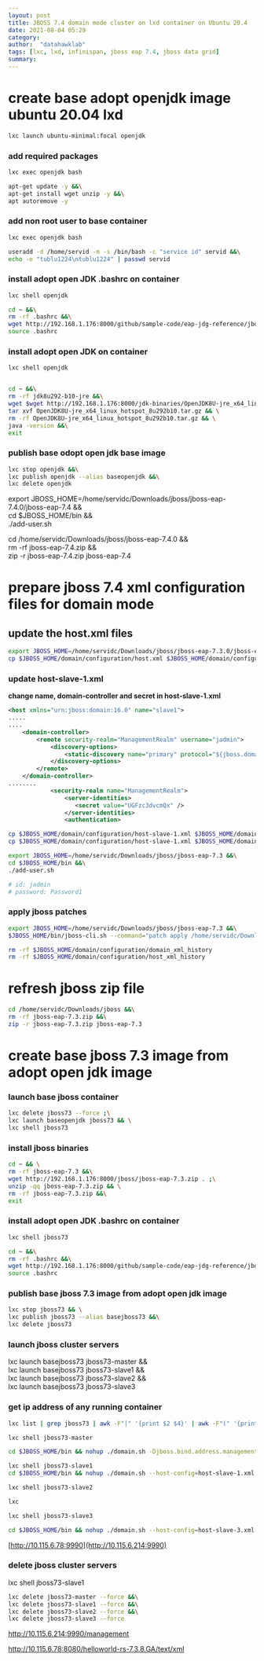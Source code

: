 ```yaml
---
layout: post
title: JBOSS 7.4 domain mode cluster on lxd container on Ubuntu 20.4
date: 2021-08-04 05:29
category: 
author:  "datahawklab"
tags: [lxc, lxd, infinispan, jboss eap 7.4, jboss data grid]
summary: 
---
```


# create base adopt openjdk image ubuntu 20.04 lxd

```bash
lxc launch ubuntu-minimal:focal openjdk
```

### add required packages

```bash
lxc exec openjdk bash

apt-get update -y &&\
apt-get install wget unzip -y &&\
apt autoremove -y
```

### add non root user to base container

```bash
lxc exec openjdk bash

useradd -d /home/servid -m -s /bin/bash -c "service id" servid &&\
echo -e "tublu1224\ntublu1224" | passwd servid
```

### install adopt open JDK .bashrc on container

```bash
lxc shell openjdk

cd ~ &&\
rm -rf .bashrc &&\
wget http://192.168.1.176:8000/github/sample-code/eap-jdg-reference/jboss-eap-7.3/.bashrc . ;\
source .bashrc
```

### install adopt open JDK on container

```bash
lxc shell openjdk


cd ~ &&\
rm -rf jdk8u292-b10-jre &&\
wget $wget http://192.168.1.176:8000/jdk-binaries/OpenJDK8U-jre_x64_linux_hotspot_8u292b10.tar.gz . ;\
tar xvf OpenJDK8U-jre_x64_linux_hotspot_8u292b10.tar.gz && \
rm -rf OpenJDK8U-jre_x64_linux_hotspot_8u292b10.tar.gz && \
java -version &&\
exit
```

### publish base odopt open jdk base image
```bash
lxc stop openjdk &&\
lxc publish openjdk --alias baseopenjdk &&\
lxc delete openjdk
```


export JBOSS_HOME=/home/servidc/Downloads/jboss/jboss-eap-7.4.0/jboss-eap-7.4 &&\
cd $JBOSS_HOME/bin &&\
./add-user.sh

cd /home/servidc/Downloads/jboss/jboss-eap-7.4.0 &&\
rm -rf jboss-eap-7.4.zip &&\
zip -r jboss-eap-7.4.zip jboss-eap-7.4



# prepare jboss 7.4 xml configuration files for domain mode

## update the host.xml files

```bash
export JBOSS_HOME=/home/servidc/Downloads/jboss/jboss-eap-7.3.0/jboss-eap-7.3 &&\
cp $JBOSS_HOME/domain/configuration/host.xml $JBOSS_HOME/domain/configuration/host-slave-1.xml
```

### update host-slave-1.xml

**change name, domain-controller and secret in host-slave-1.xml**

```xml
<host xmlns="urn:jboss:domain:16.0" name="slave1">
.....
....
    <domain-controller>
        <remote security-realm="ManagementRealm" username="jadmin">
            <discovery-options>
                <static-discovery name="primary" protocol="${jboss.domain.master.protocol:remote+http}" host="${jboss.domain.master.address}" port="${jboss.domain.master.port:9990}"/>
            </discovery-options>
        </remote>
    </domain-controller>
........
            <security-realm name="ManagementRealm">
                <server-identities>
                   <secret value="UGFzc3dvcmQx" />
                </server-identities>
                <authentication>
```

```bash
cp $JBOSS_HOME/domain/configuration/host-slave-1.xml $JBOSS_HOME/domain/configuration/host-slave-2.xml
cp $JBOSS_HOME/domain/configuration/host-slave-1.xml $JBOSS_HOME/domain/configuration/host-slave-3.xml

export JBOSS_HOME=/home/servidc/Downloads/jboss/jboss-eap-7.3 &&\
cd $JBOSS_HOME/bin &&\
./add-user.sh

# id: jadmin
# password: Password1
```

### apply jboss patches 

```bash
export JBOSS_HOME=/home/servidc/Downloads/jboss/jboss-eap-7.3 &&\
$JBOSS_HOME/bin/jboss-cli.sh --command="patch apply /home/servidc/Downloads/jboss/jboss-eap-7.3.8-patch.zip"

rm -rf $JBOSS_HOME/domain/configuration/domain_xml_history
rm -rf $JBOSS_HOME/domain/configuration/host_xml_history

```


# refresh jboss zip file

```bash
cd /home/servidc/Downloads/jboss &&\
rm -rf jboss-eap-7.3.zip &&\
zip -r jboss-eap-7.3.zip jboss-eap-7.3
```

# create base jboss 7.3 image from adopt open jdk image

### launch base jboss container 

```bash
lxc delete jboss73 --force ;\
lxc launch baseopenjdk jboss73 && \
lxc shell jboss73
```

### install jboss binaries

```bash
cd ~ && \
rm -rf jboss-eap-7.3 &&\
wget http://192.168.1.176:8000/jboss/jboss-eap-7.3.zip . ;\
unzip -qq jboss-eap-7.3.zip && \
rm -rf jboss-eap-7.3.zip &&\
exit
```

### install adopt open JDK .bashrc on container 

```bash
lxc shell jboss73

cd ~ &&\
rm -rf .bashrc &&\
wget http://192.168.1.176:8000/github/sample-code/eap-jdg-reference/jboss-eap-7.3/.bashrc . ;\
source .bashrc
```


### publish base jboss 7.3 image from adopt open jdk image

```bash
lxc stop jboss73 && \
lxc publish jboss73 --alias basejboss73 &&\
lxc delete jboss73
```

### launch jboss cluster servers
lxc launch basejboss73 jboss73-master &&\
lxc launch basejboss73 jboss73-slave1 &&\
lxc launch basejboss73 jboss73-slave2 &&\
lxc launch basejboss73 jboss73-slave3

### get ip address of any running container

```bash
lxc list | grep jboss73 | awk -F"|" '{print $2 $4}' | awk -F"(" '{print $1 $2}' | awk '{print $1,$2}'
```

```bash
lxc shell jboss73-master

cd $JBOSS_HOME/bin && nohup ./domain.sh -Djboss.bind.address.management=10.115.6.78 -Djboss.bind.address=10.115.6.78 >/dev/null 2>&1 &

lxc shell jboss73-slave1
cd $JBOSS_HOME/bin && nohup ./domain.sh --host-config=host-slave-1.xml -Djboss.domain.master.address=10.115.6.78 -Djboss.bind.address.management=10.115.6.172 -Djboss.bind.address=10.115.6.172 >/dev/null 2>&1 &

lxc shell jboss73-slave2

lxc

lxc shell jboss73-slave3

cd $JBOSS_HOME/bin && nohup ./domain.sh --host-config=host-slave-3.xml -Djboss.domain.master.address=10.115.6.78 -Djboss.bind.address.management=10.115.6.203 -Djboss.bind.address=10.115.6.203 >/dev/null 2>&1 &

```

[http://10.115.6.78:9990](http://10.115.6.214:9990)

### delete jboss cluster servers
lxc shell jboss73-slave1
```bash
lxc delete jboss73-master --force &&\
lxc delete jboss73-slave1 --force &&\
lxc delete jboss73-slave2 --force &&\
lxc delete jboss73-slave3 --force
```

http://10.115.6.214:9990/management

http://10.115.6.78:8080/helloworld-rs-7.3.8.GA/text/xml



